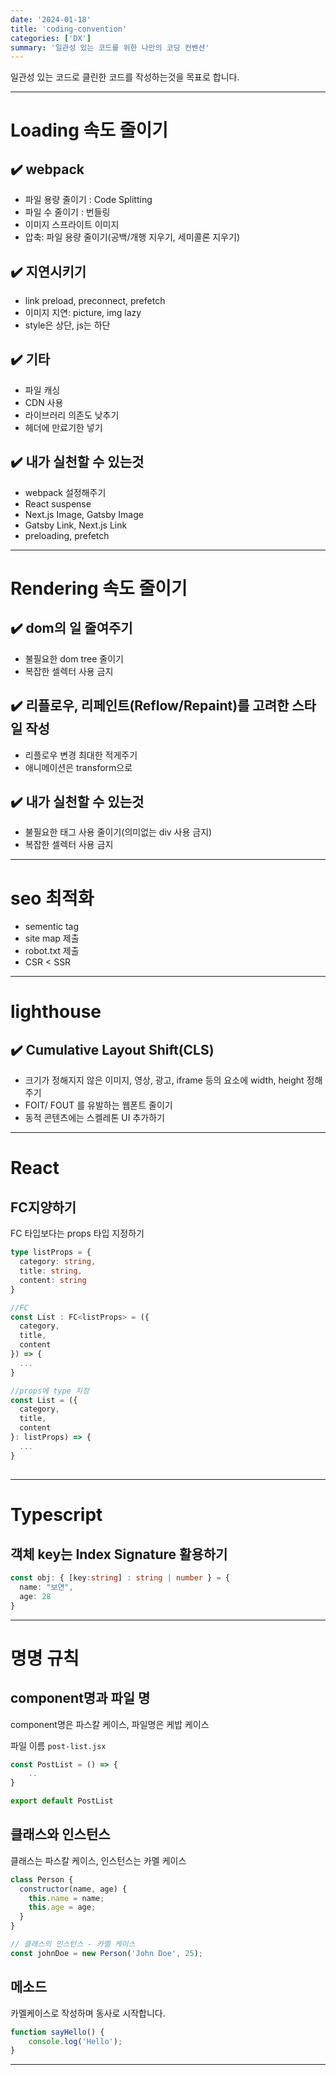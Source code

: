 ```yaml
---
date: '2024-01-18'
title: 'coding-convention'
categories: ['DX']
summary: '일관성 있는 코드를 위한 나만의 코딩 컨벤션'
---
```


일관성 있는 코드로 클린한 코드를 작성하는것을 목표로 합니다.

---

# Loading 속도 줄이기

## ✔️ webpack
- 파일 용량 줄이기 : Code Splitting
- 파일 수 줄이기 : 번들링
- 이미지 스프라이트 이미지
- 압축: 파일 용량 줄이기(공백/개행 지우기, 세미콜론 지우기)

## ✔️ 지연시키기
- link preload, preconnect, prefetch
- 이미지 지연: picture, img lazy
- style은 상단, js는 하단 

## ✔️ 기타
- 파일 캐싱
- CDN 사용
- 라이브러리 의존도 낮추기
- 헤더에 만료기한 넣기

## ✔️ 내가 실천할 수 있는것
- webpack 설정해주기
- React suspense
- Next.js Image, Gatsby Image
- Gatsby Link, Next.js Link
- preloading, prefetch

---

# Rendering 속도 줄이기

## ✔️ dom의 일 줄여주기
- 불필요한 dom tree 줄이기
- 복잡한 셀렉터 사용 금지

## ✔️ 리플로우, 리페인트(Reflow/Repaint)를 고려한 스타일 작성
- 리플로우 변경 최대한 적게주기
- 애니메이션은 transform으로

## ✔️ 내가 실천할 수 있는것
- 불필요한 태그 사용 줄이기(의미없는 div 사용 금지)
- 복잡한 셀렉터 사용 금지

---

# seo 최적화
- sementic tag
- site map 제출
- robot.txt 제출
- CSR < SSR

---

# lighthouse

## ✔️ Cumulative Layout Shift(CLS)
- 크기가 정해지지 않은 이미지, 영상, 광고, iframe 등의 요소에 width, height 정해주기
- FOIT/ FOUT 를 유발하는 웹폰트 줄이기
- 동적 콘텐츠에는 스켈레톤 UI 추가하기

---

# React

## FC지양하기
FC 타입보다는 props 타입 지정하기
```typescript
type listProps = {
  category: string,
  title: string,
  content: string
}

//FC
const List : FC<listProps> = ({
  category,
  title,
  content
}) => {
  ...
}

//props에 type 지정
const List = ({
  category,
  title,
  content
}: listProps) => {
  ...
}
```

## 

---

# Typescript

## 객체 key는 Index Signature 활용하기
```typescript
const obj: { [key:string] : string | number } = {
  name: "보연",
  age: 28
}
```

---

# 명명 규칙
## component명과 파일 명
component명은 파스칼 케이스, 파일명은 케밥 케이스

파일 이름 `post-list.jsx`
```jsx
const PostList = () => {
    ..
}

export default PostList
```

## 클래스와 인스턴스
클래스는 파스칼 케이스, 인스턴스는 카멜 케이스
```javascript
class Person {
  constructor(name, age) {
    this.name = name;
    this.age = age;
  }
}

// 클래스의 인스턴스 - 카멜 케이스
const johnDoe = new Person('John Doe', 25);
```

## 메소드
카멜케이스로 작성하며 동사로 시작합니다.
```javascript
function sayHello() {
    console.log('Hello');
}
```

---
